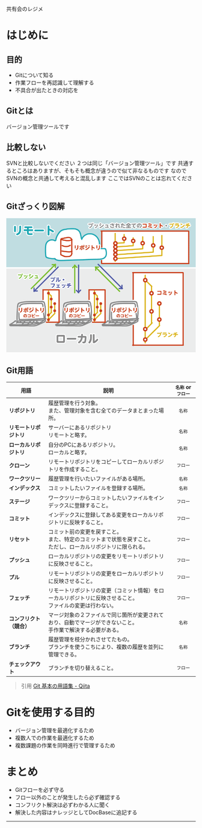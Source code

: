 共有会のレジメ

# はじめに

## 目的

- Gitについて知る
- 作業フローを再認識して理解する
- 不具合が出たときの対応を

## Gitとは

バージョン管理ツールです

## 比較しない

SVNと比較しないでください
２つは同じ「バージョン管理ツール」です
共通するところはありますが、そもそも概念が違うので似て非なるものです
なのでSVNの概念と共通して考えると混乱します
ここではSVNのことは忘れてください

## Gitざっくり図解
![gitざっくり図解.gif](./img/c336c10a-3e24-421b-a3cf-ae41731d22de.gif)


## Git用語

| 用語 | 説明 | `名称` or `フロー` |
| --- | --- | :-: |
| **リポジトリ** | 履歴管理を行う対象。 <br>また、管理対象を含む全てのデータまとまった場所。 | `名称` |
| **リモートリポジトリ** | サーバーにあるリポジトリ<br>リモートと略す。 | `名称` |
| **ローカルリポジトリ** | 自分のPCにあるリポジトリ。<br>ローカルと略す。 | `名称` |
| **クローン** | リモートリポジトリをコピーしてローカルリポジトリを作成すること。 | `フロー` |
| **ワークツリー** | 履歴管理を行いたいファイルがある場所。 | `名称` |
| **インデックス** | コミットしたいファイルを登録する場所。 | `名称` |
| **ステージ** | ワークツリーからコミットしたいファイルをインデックスに登録すること。 | `フロー` |
| **コミット** | インデックスに登録してある変更をローカルリポジトリに反映すること。 | `フロー` |
| **リセット** | コミット前の変更を戻すこと。<br>また、特定のコミットまで状態を戻すこと。<br>ただし、ローカルリポジトリに限られる。 | `フロー` |
| **プッシュ** | ローカルリポジトリの変更をリモートリポジトリに反映させること。 | `フロー` |
| **プル** | リモートリポジトリの変更をローカルリポジトリに反映させること。 | `フロー` |
| **フェッチ** | リモートリポジトリの変更（コミット情報）をローカルリポジトリに反映させること。<br>ファイルの変更は行わない。 | `フロー` |
| **コンフリクト（競合）** | マージ対象の２ファイルで同じ箇所が変更されており、自動でマージができないこと。<br>手作業で解決する必要がある。 | `名称` |
| **ブランチ** | 履歴管理を枝分かれさせてたもの。<br>ブランチを使うこちにより、複数の履歴を並列に管理できる。 | `名称` |
| **チェックアウト** | ブランチを切り替えること。 | `フロー` |

> 引用
> [Git 基本の用語集 - Qiita](https://qiita.com/toshi_um/items/72c9d929a600323b2e77)

# Gitを使用する目的

- バージョン管理を最適化するため
- 複数人での作業を最適化するため
- 複数課題の作業を同時進行で管理するため

# まとめ

- Gitフローを必ず守る
- フロー以外のことが発生したら必ず確認する
- コンフリクト解決は必ずわかる人に聞く
- 解決した内容はナレッジとしてDocBaseに追記する

---